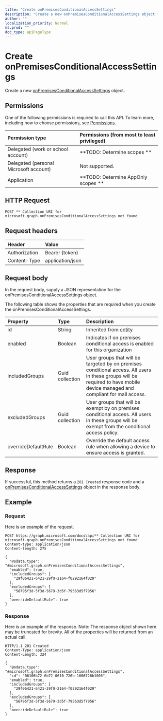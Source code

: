 ```yaml
---
title: "Create onPremisesConditionalAccessSettings"
description: "Create a new onPremisesConditionalAccessSettings object."
author: ""
localization_priority: Normal
ms.prod: ""
doc_type: apiPageType
---
```


# Create onPremisesConditionalAccessSettings

Create a new [onPremisesConditionalAccessSettings](../resources/onpremisesconditionalaccesssettings.md) object.

## Permissions
One of the following permissions is required to call this API. To learn more, including how to choose permissions, see [Permissions](/concepts/permissions-reference.md).

|Permission type|Permissions (from most to least privileged)|
|:---|:---|
|Delegated (work or school account)|**TODO: Determine scopes **|
|Delegated (personal Microsoft account)|Not supported.|
|Application|**TODO: Determine AppOnly scopes **|

## HTTP Request
<!-- {
  "blockType": "ignored"
}
-->
``` http
POST ** Collection URI for microsoft.graph.onPremisesConditionalAccessSettings not found
```

## Request headers
|Header|Value|
|:---|:---|
|Authorization|Bearer {token}|
|Content-Type|application/json|

## Request body
In the request body, supply a JSON representation for the onPremisesConditionalAccessSettings object.

The following table shows the properties that are required when you create the onPremisesConditionalAccessSettings.

|Property|Type|Description|
|:---|:---|:---|
|id|String| Inherited from [entity](../resources/entity.md)|
|enabled|Boolean|Indicates if on premises conditional access is enabled for this organization|
|includedGroups|Guid collection|User groups that will be targeted by on premises conditional access. All users in these groups will be required to have mobile device managed and compliant for mail access.|
|excludedGroups|Guid collection|User groups that will be exempt by on premises conditional access. All users in these groups will be exempt from the conditional access policy.|
|overrideDefaultRule|Boolean|Override the default access rule when allowing a device to ensure access is granted.|



## Response
If successful, this method returns a `201 Created` response code and a [onPremisesConditionalAccessSettings](../resources/onpremisesconditionalaccesssettings.md) object in the response body.

## Example

### Request
Here is an example of the request.
<!-- {
  "blockType": "request",
  "name": "create_onpremisesconditionalaccesssettings_from_"
}
-->
``` http
POST https://graph.microsoft.com/docs\api** Collection URI for microsoft.graph.onPremisesConditionalAccessSettings not found
Content-type: application/json
Content-length: 275

{
  "@odata.type": "#microsoft.graph.onPremisesConditionalAccessSettings",
  "enabled": true,
  "includedGroups": [
    "29f06421-6421-29f0-2164-f0292164f029"
  ],
  "excludedGroups": [
    "56795f3d-5f3d-5679-3d5f-79563d5f7956"
  ],
  "overrideDefaultRule": true
}
```

### Response
Here is an example of the response. Note: The response object shown here may be truncated for brevity. All of the properties will be returned from an actual call.
<!-- {
  "blockType": "response",
  "truncated": true,
  "@odata.type": "microsoft.graph.onpremisesconditionalaccesssettings"
}
-->
``` http
HTTP/1.1 201 Created
Content-Type: application/json
Content-Length: 324

{
  "@odata.type": "#microsoft.graph.onPremisesConditionalAccessSettings",
  "id": "06106b72-6b72-0610-726b-1006726b1006",
  "enabled": true,
  "includedGroups": [
    "29f06421-6421-29f0-2164-f0292164f029"
  ],
  "excludedGroups": [
    "56795f3d-5f3d-5679-3d5f-79563d5f7956"
  ],
  "overrideDefaultRule": true
}
```

